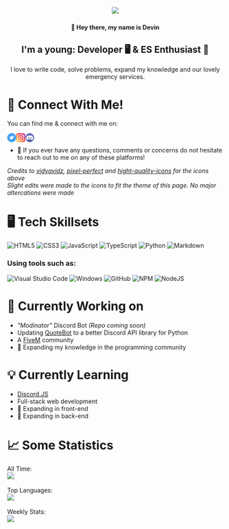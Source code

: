 <p align="center">
  <img src="https://i.imgur.com/oJ2p8ny.png">
</p>

<h4 align="center">
  👋 Hey there, my name is Devin
</h4>

<h2 align="center">
  I'm a young: Developer 🖥️ & ES Enthusiast 🚓
</h2>

<p align="center">
  I love to write code, solve problems, expand my knowledge and our lovely emergency services.
</p>

🔗 Connect With Me!
===================

You can find me & connect with me on:

<a href="https://twitter.com/DevinConwayy"><img src="https://raw.githubusercontent.com/TheConwayy/TheConwayy/main/imgs/twitter.png" width="21" align="left" alt="Devin Conway :: Twitter" /></a>
<a href="https://www.instagram.com/devinconwayy/"><img src="https://raw.githubusercontent.com/TheConwayy/TheConwayy/main/imgs/instagram.png" width="21" align="left" alt="Devin Conway :: Instagram" /></a>
<a href="https://discord.com/users/384010503824867328"><img src="https://raw.githubusercontent.com/TheConwayy/TheConwayy/main/imgs/discord.png" width="21" align="left" alt="Devin Conway :: Discord" /></a>
</br>

- 💬 If you ever have any questions, comments or concerns do *not* hesitate to reach out to me on any of these platforms!

*Credits to [vidyavidz](https://www.flaticon.com/authors/vidyavidz), [pixel-perfect](https://www.flaticon.com/authors/pixel-perfect) and [hight-quality-icons](https://www.flaticon.com/authors/hight-quality-icons) for the icons above*</br>
*Slight edits were made to the icons to fit the theme of this page. No major altercations were made*

🖥️ Tech Skillsets
==================

![HTML5](https://img.shields.io/badge/html5-%23E34F26.svg?style=for-the-badge&logo=html5&logoColor=white) ![CSS3](https://img.shields.io/badge/css3-%231572B6.svg?style=for-the-badge&logo=css3&logoColor=white) ![JavaScript](https://img.shields.io/badge/javascript-%23323330.svg?style=for-the-badge&logo=javascript&logoColor=%23F7DF1E) ![TypeScript](https://img.shields.io/badge/typescript-%23007ACC.svg?style=for-the-badge&logo=typescript&logoColor=white) ![Python](https://img.shields.io/badge/python-3670A0?style=for-the-badge&logo=python&logoColor=ffdd54) ![Markdown](https://img.shields.io/badge/markdown-%23000000.svg?style=for-the-badge&logo=markdown&logoColor=white)

### Using tools such as:

![Visual Studio Code](https://img.shields.io/badge/Visual%20Studio%20Code-0078d7.svg?style=for-the-badge&logo=visual-studio-code&logoColor=white) ![Windows](https://img.shields.io/badge/Windows-0078D6?style=for-the-badge&logo=windows&logoColor=white) ![GitHub](https://img.shields.io/badge/github-%23121011.svg?style=for-the-badge&logo=github&logoColor=white) ![NPM](https://img.shields.io/badge/NPM-%23000000.svg?style=for-the-badge&logo=npm&logoColor=white) ![NodeJS](https://img.shields.io/badge/node.js-6DA55F?style=for-the-badge&logo=node.js&logoColor=white)

📑 Currently Working on
=======================

- *"Modinator"* Discord Bot *(Repo coming soon)*
- Updating [QuoteBot](https://github.com/TheConwayy/QuoteBot) to a better Discord API library for Python
- A [FiveM](https://fivem.net) community
- 🌱 Expanding my knowledge in the programming community

💡 Currently Learning
=====================

- [Discord.JS](https://discord.js.org/#/)
- Full-stack web development
- 🌱 Expanding in front-end
- 🌱 Expanding in back-end

📈 Some Statistics
==================

All Time:</br>
[![](https://github-readme-stats.vercel.app/api?username=TheConwayy&theme=dark&show_icons=true)](https://github.com/anuraghazra/github-readme-stats)

Top Languages:</br>
[![](https://github-readme-stats.vercel.app/api/top-langs/?username=TheConwayy&theme=dark&show_icons=true)](https://github.com/anuraghazra/github-readme-stats)

Weekly Stats:</br>
[![](https://github-readme-stats.vercel.app/api/wakatime?username=DevinConway&theme=dark&show_icons=true)](https://github.com/anuraghazra/github-readme-stats)

